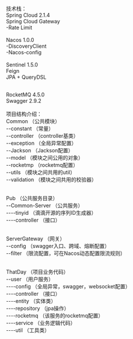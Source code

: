 技术栈：
<br/>
Spring Cloud 2.1.4
<br/>
Spring Cloud Gateway
<br/>
-Rate Limit
<br/>
<br/>
Nacos 1.0.0
<br/>
-DiscoveryClient
<br/>
-Nacos-config
<br/>
<br/>
Sentinel 1.5.0
<br/>
Feign
<br/>
JPA + QueryDSL
<br/>
<br/>

RocketMQ 4.5.0
<br/>
Swagger 2.9.2
<br/>
<br/>
项目结构介绍：
<br/>
Common （公共模块）
<br/>
--constant （常量）
<br/>
--controller （controller基类）
<br/>
--exception （全局异常配置）
<br/>
--Jackson （Jackson配置）
<br/>
--model （模块之间公用的对象）
<br/>
--rocketmp （rocketmq配置）
<br/>
--utils （模块之间共用的util）
<br/>
--validation （模块之间共用的校验器）
<br/>
<br/>

Pub （公共服务目录）
<br/>
--Common-Server （公共服务）
<br/>
----tinyid （滴滴开源的序列ID生成器）
<br/>
----controller （接口）
<br/>
<br/>

ServerGateway （网关）
<br/>
--config （swagger入口、跨域、熔断配置）
<br/>
--filter （限流配置，可在Nacos动态配置限流规则）
<br/>
<br/>

ThatDay （项目业务代码）
<br/>
--user （用户服务）
<br/>
----config （全局异常，swagger，websocket配置）
<br/>
----controller （接口）
<br/>
----entity （实体类）
<br/>
----repository （jpa操作）
<br/>
----rocketmq （该服务的rocketmq配置）
<br/>
----service （业务逻辑代码）
<br/>
----util （工具类）
<br/>
<br/>

